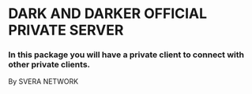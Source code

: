 # DARK AND DARKER OFFICIAL PRIVATE SERVER
### In this package you will have a private client to connect with other private clients.
By SVERA NETWORK

